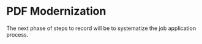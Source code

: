 # PDF Modernization

The next phase of steps to record will be to systematize the job application process. 